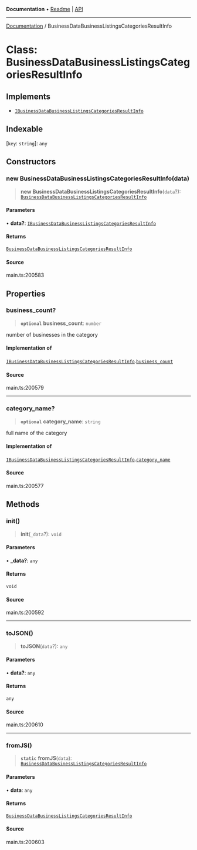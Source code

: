 **Documentation** • [Readme](../README.md) \| [API](../globals.md)

***

[Documentation](../README.md) / BusinessDataBusinessListingsCategoriesResultInfo

# Class: BusinessDataBusinessListingsCategoriesResultInfo

## Implements

- [`IBusinessDataBusinessListingsCategoriesResultInfo`](../interfaces/IBusinessDataBusinessListingsCategoriesResultInfo.md)

## Indexable

 \[`key`: `string`\]: `any`

## Constructors

### new BusinessDataBusinessListingsCategoriesResultInfo(data)

> **new BusinessDataBusinessListingsCategoriesResultInfo**(`data`?): [`BusinessDataBusinessListingsCategoriesResultInfo`](BusinessDataBusinessListingsCategoriesResultInfo.md)

#### Parameters

• **data?**: [`IBusinessDataBusinessListingsCategoriesResultInfo`](../interfaces/IBusinessDataBusinessListingsCategoriesResultInfo.md)

#### Returns

[`BusinessDataBusinessListingsCategoriesResultInfo`](BusinessDataBusinessListingsCategoriesResultInfo.md)

#### Source

main.ts:200583

## Properties

### business\_count?

> **`optional`** **business\_count**: `number`

number of businesses in the category

#### Implementation of

[`IBusinessDataBusinessListingsCategoriesResultInfo`](../interfaces/IBusinessDataBusinessListingsCategoriesResultInfo.md).[`business_count`](../interfaces/IBusinessDataBusinessListingsCategoriesResultInfo.md#business_count)

#### Source

main.ts:200579

***

### category\_name?

> **`optional`** **category\_name**: `string`

full name of the category

#### Implementation of

[`IBusinessDataBusinessListingsCategoriesResultInfo`](../interfaces/IBusinessDataBusinessListingsCategoriesResultInfo.md).[`category_name`](../interfaces/IBusinessDataBusinessListingsCategoriesResultInfo.md#category_name)

#### Source

main.ts:200577

## Methods

### init()

> **init**(`_data`?): `void`

#### Parameters

• **\_data?**: `any`

#### Returns

`void`

#### Source

main.ts:200592

***

### toJSON()

> **toJSON**(`data`?): `any`

#### Parameters

• **data?**: `any`

#### Returns

`any`

#### Source

main.ts:200610

***

### fromJS()

> **`static`** **fromJS**(`data`): [`BusinessDataBusinessListingsCategoriesResultInfo`](BusinessDataBusinessListingsCategoriesResultInfo.md)

#### Parameters

• **data**: `any`

#### Returns

[`BusinessDataBusinessListingsCategoriesResultInfo`](BusinessDataBusinessListingsCategoriesResultInfo.md)

#### Source

main.ts:200603
